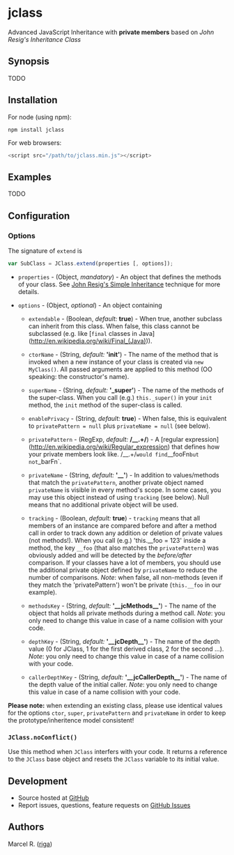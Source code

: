 # **jclass**

Advanced JavaScript Inheritance with **private members** based on *John Resig's Inheritance Class*


## Synopsis

TODO


## Installation

For node (using npm):

```console
npm install jclass
```

For web browsers:

```javascript
<script src="/path/to/jclass.min.js"></script>
```


## Examples

TODO


## Configuration

### Options
The signature of `extend` is

```javascript
var SubClass = JClass.extend(properties [, options]);
```
* `properties` - (Object, *mandatory*) - An object that defines the methods of your class. See
[John Resig's Simple Inheritance](http://ejohn.org/blog/simple-javascript-inheritance/) technique
for more details.

* `options` - (Object, *optional*) - An object containing
    * `extendable` - (Boolean, *default:* **true**) - When true, another subclass can inherit from
    this class. When false, this class cannot be subclassed (e.g. like [`final` classes in Java]
    (http://en.wikipedia.org/wiki/Final_(Java))).

    * `ctorName` - (String, *default:* **'init'**) - The name of the method that is invoked when a
    new instance of your class is created via `new MyClass()`. All passed arguments are applied to
    this method (OO speaking: the constructor's name).

    * `superName` - (String, *default:* **'\_super'**) - The name of the methods of the super-class.
    When you call (e.g.) `this._super()` in your `init` method, the `init` method of the
    super-class is called.

    * `enablePrivacy` - (String, *default:* **true**) - When false, this is equivalent to
    `privatePattern = null` plus `privateName = null` (see below).

    * `privatePattern` - (RegExp, *default:* **/\_\_.+/**) - A [regular expression]
    (http://en.wikipedia.org/wiki/Regular_expression) that defines how your private members look
    like. /\_\_.+/` would find `__fooFn` but not `_barFn`.

    * `privateName` - (String, *default:* **'\_\_'**) - In addition to values/methods that match the
    `privatePattern`, another private object named `privateName` is visible in every method's scope.
    In some cases, you may use this object instead of using `tracking` (see below). Null means that
    no additional private object will be used.

    * `tracking` - (Boolean, *default:* **true**) - `tracking` means that all members of an instance
    are compared before and after a method call in order to track down any addition or deletion of
    private values (not methods!). When you call (e.g.) 'this.\_\_foo = 123' inside a method, the key
    `__foo` (that also matches the `privatePattern`) was obviously added and will be detected by the
    *before/after* comparison. If your classes have a lot of members, you should use the additional
    private object defined by `privateName` to reduce the number of comparisons. *Note*: when false,
    all non-methods (even if they match the 'privatePattern') won't be private (`this.__foo` in our
    example).

    * `methodsKey` - (String, *default:* **'\_\_jcMethods\_\_'**) - The name of the object that
    holds all private methods during a method call. *Note*: you only need to change this value in
    case of a name collision with your code.

    * `depthKey` - (String, *default:* **'\_\_jcDepth\_\_'**) - The name of the depth value (0 for
    JClass, 1 for the first derived class, 2 for the second ...). *Note*: you only need to change
    this value in case of a name collision with your code.

    * `callerDepthKey` - (String, *default:* **'\_\_jcCallerDepth\_\_'**) - The name of the depth
    value of the initial caller. *Note*: you only need to change this value in case of a name
    collision with your code.

**Please note:** when extending an existing class, please use identical values for the options
`ctor`, `super`, `privatePattern` and `privateName` in order to keep the prototype/inheritence model
consistent!

### `JClass.noConflict()`
Use this method when `JClass` interfers with your code. It returns a reference to the `JClass` base
object and resets the `JClass` variable to its initial value.


## Development

- Source hosted at [GitHub](https://github.com/riga/jclass)
- Report issues, questions, feature requests on
[GitHub Issues](https://github.com/riga/jclass/issues)


## Authors

Marcel R. ([riga](https://github.com/riga))
